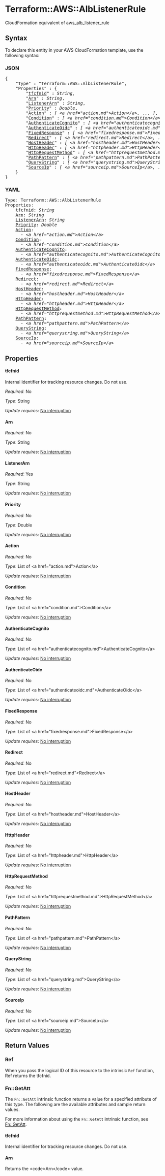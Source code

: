 # Terraform::AWS::AlbListenerRule

CloudFormation equivalent of aws_alb_listener_rule

## Syntax

To declare this entity in your AWS CloudFormation template, use the following syntax:

### JSON

<pre>
{
    "Type" : "Terraform::AWS::AlbListenerRule",
    "Properties" : {
        "<a href="#tfcfnid" title="tfcfnid">tfcfnid</a>" : <i>String</i>,
        "<a href="#arn" title="Arn">Arn</a>" : <i>String</i>,
        "<a href="#listenerarn" title="ListenerArn">ListenerArn</a>" : <i>String</i>,
        "<a href="#priority" title="Priority">Priority</a>" : <i>Double</i>,
        "<a href="#action" title="Action">Action</a>" : <i>[ &lt;a href=&#34;action.md&#34;&gt;Action&lt;/a&gt;, ... ]</i>,
        "<a href="#condition" title="Condition">Condition</a>" : <i>[ &lt;a href=&#34;condition.md&#34;&gt;Condition&lt;/a&gt;, ... ]</i>,
        "<a href="#authenticatecognito" title="AuthenticateCognito">AuthenticateCognito</a>" : <i>[ &lt;a href=&#34;authenticatecognito.md&#34;&gt;AuthenticateCognito&lt;/a&gt;, ... ]</i>,
        "<a href="#authenticateoidc" title="AuthenticateOidc">AuthenticateOidc</a>" : <i>[ &lt;a href=&#34;authenticateoidc.md&#34;&gt;AuthenticateOidc&lt;/a&gt;, ... ]</i>,
        "<a href="#fixedresponse" title="FixedResponse">FixedResponse</a>" : <i>[ &lt;a href=&#34;fixedresponse.md&#34;&gt;FixedResponse&lt;/a&gt;, ... ]</i>,
        "<a href="#redirect" title="Redirect">Redirect</a>" : <i>[ &lt;a href=&#34;redirect.md&#34;&gt;Redirect&lt;/a&gt;, ... ]</i>,
        "<a href="#hostheader" title="HostHeader">HostHeader</a>" : <i>[ &lt;a href=&#34;hostheader.md&#34;&gt;HostHeader&lt;/a&gt;, ... ]</i>,
        "<a href="#httpheader" title="HttpHeader">HttpHeader</a>" : <i>[ &lt;a href=&#34;httpheader.md&#34;&gt;HttpHeader&lt;/a&gt;, ... ]</i>,
        "<a href="#httprequestmethod" title="HttpRequestMethod">HttpRequestMethod</a>" : <i>[ &lt;a href=&#34;httprequestmethod.md&#34;&gt;HttpRequestMethod&lt;/a&gt;, ... ]</i>,
        "<a href="#pathpattern" title="PathPattern">PathPattern</a>" : <i>[ &lt;a href=&#34;pathpattern.md&#34;&gt;PathPattern&lt;/a&gt;, ... ]</i>,
        "<a href="#querystring" title="QueryString">QueryString</a>" : <i>[ &lt;a href=&#34;querystring.md&#34;&gt;QueryString&lt;/a&gt;, ... ]</i>,
        "<a href="#sourceip" title="SourceIp">SourceIp</a>" : <i>[ &lt;a href=&#34;sourceip.md&#34;&gt;SourceIp&lt;/a&gt;, ... ]</i>
    }
}
</pre>

### YAML

<pre>
Type: Terraform::AWS::AlbListenerRule
Properties:
    <a href="#tfcfnid" title="tfcfnid">tfcfnid</a>: <i>String</i>
    <a href="#arn" title="Arn">Arn</a>: <i>String</i>
    <a href="#listenerarn" title="ListenerArn">ListenerArn</a>: <i>String</i>
    <a href="#priority" title="Priority">Priority</a>: <i>Double</i>
    <a href="#action" title="Action">Action</a>: <i>
      - &lt;a href=&#34;action.md&#34;&gt;Action&lt;/a&gt;</i>
    <a href="#condition" title="Condition">Condition</a>: <i>
      - &lt;a href=&#34;condition.md&#34;&gt;Condition&lt;/a&gt;</i>
    <a href="#authenticatecognito" title="AuthenticateCognito">AuthenticateCognito</a>: <i>
      - &lt;a href=&#34;authenticatecognito.md&#34;&gt;AuthenticateCognito&lt;/a&gt;</i>
    <a href="#authenticateoidc" title="AuthenticateOidc">AuthenticateOidc</a>: <i>
      - &lt;a href=&#34;authenticateoidc.md&#34;&gt;AuthenticateOidc&lt;/a&gt;</i>
    <a href="#fixedresponse" title="FixedResponse">FixedResponse</a>: <i>
      - &lt;a href=&#34;fixedresponse.md&#34;&gt;FixedResponse&lt;/a&gt;</i>
    <a href="#redirect" title="Redirect">Redirect</a>: <i>
      - &lt;a href=&#34;redirect.md&#34;&gt;Redirect&lt;/a&gt;</i>
    <a href="#hostheader" title="HostHeader">HostHeader</a>: <i>
      - &lt;a href=&#34;hostheader.md&#34;&gt;HostHeader&lt;/a&gt;</i>
    <a href="#httpheader" title="HttpHeader">HttpHeader</a>: <i>
      - &lt;a href=&#34;httpheader.md&#34;&gt;HttpHeader&lt;/a&gt;</i>
    <a href="#httprequestmethod" title="HttpRequestMethod">HttpRequestMethod</a>: <i>
      - &lt;a href=&#34;httprequestmethod.md&#34;&gt;HttpRequestMethod&lt;/a&gt;</i>
    <a href="#pathpattern" title="PathPattern">PathPattern</a>: <i>
      - &lt;a href=&#34;pathpattern.md&#34;&gt;PathPattern&lt;/a&gt;</i>
    <a href="#querystring" title="QueryString">QueryString</a>: <i>
      - &lt;a href=&#34;querystring.md&#34;&gt;QueryString&lt;/a&gt;</i>
    <a href="#sourceip" title="SourceIp">SourceIp</a>: <i>
      - &lt;a href=&#34;sourceip.md&#34;&gt;SourceIp&lt;/a&gt;</i>
</pre>

## Properties

#### tfcfnid

Internal identifier for tracking resource changes. Do not use.

_Required_: No

_Type_: String

_Update requires_: [No interruption](https://docs.aws.amazon.com/AWSCloudFormation/latest/UserGuide/using-cfn-updating-stacks-update-behaviors.html#update-no-interrupt)

#### Arn

_Required_: No

_Type_: String

_Update requires_: [No interruption](https://docs.aws.amazon.com/AWSCloudFormation/latest/UserGuide/using-cfn-updating-stacks-update-behaviors.html#update-no-interrupt)

#### ListenerArn

_Required_: Yes

_Type_: String

_Update requires_: [No interruption](https://docs.aws.amazon.com/AWSCloudFormation/latest/UserGuide/using-cfn-updating-stacks-update-behaviors.html#update-no-interrupt)

#### Priority

_Required_: No

_Type_: Double

_Update requires_: [No interruption](https://docs.aws.amazon.com/AWSCloudFormation/latest/UserGuide/using-cfn-updating-stacks-update-behaviors.html#update-no-interrupt)

#### Action

_Required_: No

_Type_: List of &lt;a href=&#34;action.md&#34;&gt;Action&lt;/a&gt;

_Update requires_: [No interruption](https://docs.aws.amazon.com/AWSCloudFormation/latest/UserGuide/using-cfn-updating-stacks-update-behaviors.html#update-no-interrupt)

#### Condition

_Required_: No

_Type_: List of &lt;a href=&#34;condition.md&#34;&gt;Condition&lt;/a&gt;

_Update requires_: [No interruption](https://docs.aws.amazon.com/AWSCloudFormation/latest/UserGuide/using-cfn-updating-stacks-update-behaviors.html#update-no-interrupt)

#### AuthenticateCognito

_Required_: No

_Type_: List of &lt;a href=&#34;authenticatecognito.md&#34;&gt;AuthenticateCognito&lt;/a&gt;

_Update requires_: [No interruption](https://docs.aws.amazon.com/AWSCloudFormation/latest/UserGuide/using-cfn-updating-stacks-update-behaviors.html#update-no-interrupt)

#### AuthenticateOidc

_Required_: No

_Type_: List of &lt;a href=&#34;authenticateoidc.md&#34;&gt;AuthenticateOidc&lt;/a&gt;

_Update requires_: [No interruption](https://docs.aws.amazon.com/AWSCloudFormation/latest/UserGuide/using-cfn-updating-stacks-update-behaviors.html#update-no-interrupt)

#### FixedResponse

_Required_: No

_Type_: List of &lt;a href=&#34;fixedresponse.md&#34;&gt;FixedResponse&lt;/a&gt;

_Update requires_: [No interruption](https://docs.aws.amazon.com/AWSCloudFormation/latest/UserGuide/using-cfn-updating-stacks-update-behaviors.html#update-no-interrupt)

#### Redirect

_Required_: No

_Type_: List of &lt;a href=&#34;redirect.md&#34;&gt;Redirect&lt;/a&gt;

_Update requires_: [No interruption](https://docs.aws.amazon.com/AWSCloudFormation/latest/UserGuide/using-cfn-updating-stacks-update-behaviors.html#update-no-interrupt)

#### HostHeader

_Required_: No

_Type_: List of &lt;a href=&#34;hostheader.md&#34;&gt;HostHeader&lt;/a&gt;

_Update requires_: [No interruption](https://docs.aws.amazon.com/AWSCloudFormation/latest/UserGuide/using-cfn-updating-stacks-update-behaviors.html#update-no-interrupt)

#### HttpHeader

_Required_: No

_Type_: List of &lt;a href=&#34;httpheader.md&#34;&gt;HttpHeader&lt;/a&gt;

_Update requires_: [No interruption](https://docs.aws.amazon.com/AWSCloudFormation/latest/UserGuide/using-cfn-updating-stacks-update-behaviors.html#update-no-interrupt)

#### HttpRequestMethod

_Required_: No

_Type_: List of &lt;a href=&#34;httprequestmethod.md&#34;&gt;HttpRequestMethod&lt;/a&gt;

_Update requires_: [No interruption](https://docs.aws.amazon.com/AWSCloudFormation/latest/UserGuide/using-cfn-updating-stacks-update-behaviors.html#update-no-interrupt)

#### PathPattern

_Required_: No

_Type_: List of &lt;a href=&#34;pathpattern.md&#34;&gt;PathPattern&lt;/a&gt;

_Update requires_: [No interruption](https://docs.aws.amazon.com/AWSCloudFormation/latest/UserGuide/using-cfn-updating-stacks-update-behaviors.html#update-no-interrupt)

#### QueryString

_Required_: No

_Type_: List of &lt;a href=&#34;querystring.md&#34;&gt;QueryString&lt;/a&gt;

_Update requires_: [No interruption](https://docs.aws.amazon.com/AWSCloudFormation/latest/UserGuide/using-cfn-updating-stacks-update-behaviors.html#update-no-interrupt)

#### SourceIp

_Required_: No

_Type_: List of &lt;a href=&#34;sourceip.md&#34;&gt;SourceIp&lt;/a&gt;

_Update requires_: [No interruption](https://docs.aws.amazon.com/AWSCloudFormation/latest/UserGuide/using-cfn-updating-stacks-update-behaviors.html#update-no-interrupt)

## Return Values

### Ref

When you pass the logical ID of this resource to the intrinsic `Ref` function, Ref returns the tfcfnid.

### Fn::GetAtt

The `Fn::GetAtt` intrinsic function returns a value for a specified attribute of this type. The following are the available attributes and sample return values.

For more information about using the `Fn::GetAtt` intrinsic function, see [Fn::GetAtt](https://docs.aws.amazon.com/AWSCloudFormation/latest/UserGuide/intrinsic-function-reference-getatt.html).

#### tfcfnid

Internal identifier for tracking resource changes. Do not use.

#### Arn

Returns the &lt;code&gt;Arn&lt;/code&gt; value.

